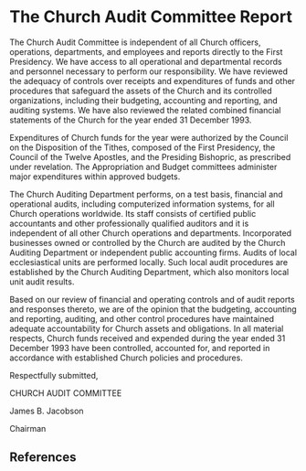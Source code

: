 # The Church Audit Committee Report

The Church Audit Committee is independent of all Church officers, operations,
departments, and employees and reports directly to the First Presidency. We
have access to all operational and departmental records and personnel
necessary to perform our responsibility. We have reviewed the adequacy of
controls over receipts and expenditures of funds and other procedures that
safeguard the assets of the Church and its controlled organizations, including
their budgeting, accounting and reporting, and auditing systems. We have also
reviewed the related combined financial statements of the Church for the year
ended 31 December 1993.

Expenditures of Church funds for the year were authorized by the Council on
the Disposition of the Tithes, composed of the First Presidency, the Council
of the Twelve Apostles, and the Presiding Bishopric, as prescribed under
revelation. The Appropriation and Budget committees administer major
expenditures within approved budgets.

The Church Auditing Department performs, on a test basis, financial and
operational audits, including computerized information systems, for all Church
operations worldwide. Its staff consists of certified public accountants and
other professionally qualified auditors and it is independent of all other
Church operations and departments. Incorporated businesses owned or controlled
by the Church are audited by the Church Auditing Department or independent
public accounting firms. Audits of local ecclesiastical units are performed
locally. Such local audit procedures are established by the Church Auditing
Department, which also monitors local unit audit results.

Based on our review of financial and operating controls and of audit reports
and responses thereto, we are of the opinion that the budgeting, accounting
and reporting, auditing, and other control procedures have maintained adequate
accountability for Church assets and obligations. In all material respects,
Church funds received and expended during the year ended 31 December 1993 have
been controlled, accounted for, and reported in accordance with established
Church policies and procedures.

Respectfully submitted,

CHURCH AUDIT COMMITTEE

James B. Jacobson

Chairman

## References

